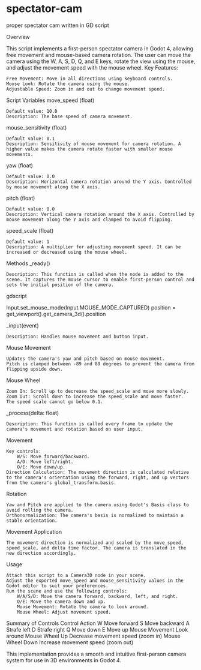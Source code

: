 # spectator-cam
proper spectator cam written in GD script


Overview

This script implements a first-person spectator camera in Godot 4, allowing free movement and mouse-based camera rotation. The user can move the camera using the W, A, S, D, Q, and E keys, rotate the view using the mouse, and adjust the movement speed with the mouse wheel.
Key Features:

    Free Movement: Move in all directions using keyboard controls.
    Mouse Look: Rotate the camera using the mouse.
    Adjustable Speed: Zoom in and out to change movement speed.

Script Variables
move_speed (float)

    Default value: 10.0
    Description: The base speed of camera movement.

mouse_sensitivity (float)

    Default value: 0.1
    Description: Sensitivity of mouse movement for camera rotation. A higher value makes the camera rotate faster with smaller mouse movements.

yaw (float)

    Default value: 0.0
    Description: Horizontal camera rotation around the Y axis. Controlled by mouse movement along the X axis.

pitch (float)

    Default value: 0.0
    Description: Vertical camera rotation around the X axis. Controlled by mouse movement along the Y axis and clamped to avoid flipping.

speed_scale (float)

    Default value: 1
    Description: A multiplier for adjusting movement speed. It can be increased or decreased using the mouse wheel.

Methods
_ready()

    Description: This function is called when the node is added to the scene. It captures the mouse cursor to enable first-person control and sets the initial position of the camera.

gdscript

Input.set_mouse_mode(Input.MOUSE_MODE_CAPTURED)
position = get_viewport().get_camera_3d().position

_input(event)

    Description: Handles mouse movement and button input.

Mouse Movement

    Updates the camera's yaw and pitch based on mouse movement.
    Pitch is clamped between -89 and 89 degrees to prevent the camera from flipping upside down.

Mouse Wheel

    Zoom In: Scroll up to decrease the speed_scale and move more slowly.
    Zoom Out: Scroll down to increase the speed_scale and move faster.
    The speed scale cannot go below 0.1.

_process(delta: float)

    Description: This function is called every frame to update the camera's movement and rotation based on user input.

Movement

    Key controls:
        W/S: Move forward/backward.
        A/D: Move left/right.
        Q/E: Move down/up.
    Direction Calculation: The movement direction is calculated relative to the camera's orientation using the forward, right, and up vectors from the camera's global_transform.basis.

Rotation

    Yaw and Pitch are applied to the camera using Godot's Basis class to avoid rolling the camera.
    Orthonormalization: The camera's basis is normalized to maintain a stable orientation.

Movement Application

    The movement direction is normalized and scaled by the move_speed, speed_scale, and delta time factor. The camera is translated in the new direction accordingly.

Usage

    Attach this script to a Camera3D node in your scene.
    Adjust the exported move_speed and mouse_sensitivity values in the Godot editor to suit your preferences.
    Run the scene and use the following controls:
        W/A/S/D: Move the camera forward, backward, left, and right.
        Q/E: Move the camera down and up.
        Mouse Movement: Rotate the camera to look around.
        Mouse Wheel: Adjust movement speed.

Summary of Controls
Control	Action
W	Move forward
S	Move backward
A	Strafe left
D	Strafe right
Q	Move down
E	Move up
Mouse Movement	Look around
Mouse Wheel Up	Decrease movement speed (zoom in)
Mouse Wheel Down	Increase movement speed (zoom out)

This implementation provides a smooth and intuitive first-person camera system for use in 3D environments in Godot 4.
